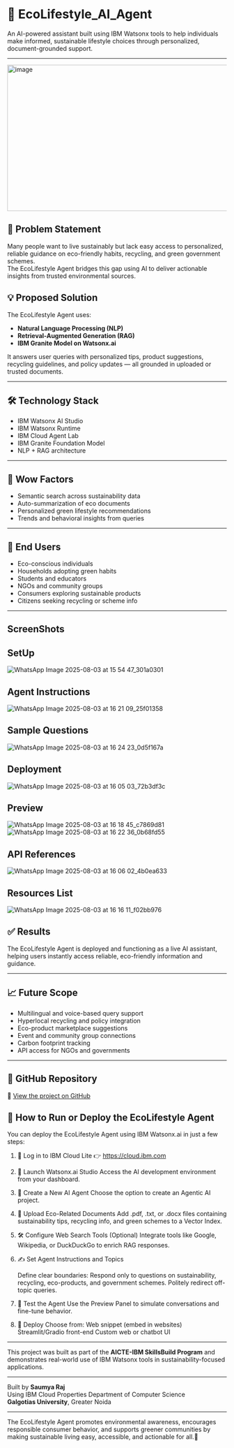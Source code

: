 # 🌿 EcoLifestyle_AI_Agent

An AI-powered assistant built using IBM Watsonx tools to help individuals make informed, sustainable lifestyle choices through personalized, document-grounded support.

---
<img width="900" height="335" alt="image" src="https://github.com/user-attachments/assets/f624de50-dd2f-4fde-bdac-1b01d5372320" />


## 📌 Problem Statement

Many people want to live sustainably but lack easy access to personalized, reliable guidance on eco-friendly habits, recycling, and green government schemes.  
The EcoLifestyle Agent bridges this gap using AI to deliver actionable insights from trusted environmental sources.

## 💡 Proposed Solution

The EcoLifestyle Agent uses:
- **Natural Language Processing (NLP)**
- **Retrieval-Augmented Generation (RAG)**
- **IBM Granite Model on Watsonx.ai**

It answers user queries with personalized tips, product suggestions, recycling guidelines, and policy updates — all grounded in uploaded or trusted documents.

---

## 🛠️ Technology Stack

- IBM Watsonx AI Studio  
- IBM Watsonx Runtime  
- IBM Cloud Agent Lab  
- IBM Granite Foundation Model  
- NLP + RAG architecture  

---

## 🌟 Wow Factors

- Semantic search across sustainability data  
- Auto-summarization of eco documents  
- Personalized green lifestyle recommendations  
- Trends and behavioral insights from queries  

---

## 👥 End Users

- Eco-conscious individuals  
- Households adopting green habits  
- Students and educators  
- NGOs and community groups  
- Consumers exploring sustainable products  
- Citizens seeking recycling or scheme info  

---

## ScreenShots

## SetUp
![WhatsApp Image 2025-08-03 at 15 54 47_301a0301](https://github.com/user-attachments/assets/dd62ad73-cb0b-4c6b-b253-1cdbbcb88262)

## Agent Instructions
![WhatsApp Image 2025-08-03 at 16 21 09_25f01358](https://github.com/user-attachments/assets/6a3320e0-b1c0-4d41-8395-9f17060371bc)

## Sample Questions
![WhatsApp Image 2025-08-03 at 16 24 23_0d5f167a](https://github.com/user-attachments/assets/8017f55a-fa24-432a-acd3-d385acec73c3)

## Deployment 
![WhatsApp Image 2025-08-03 at 16 05 03_72b3df3c](https://github.com/user-attachments/assets/be17ade3-27d2-45c1-a0c9-82f5d88f5043)

## Preview
![WhatsApp Image 2025-08-03 at 16 18 45_c7869d81](https://github.com/user-attachments/assets/56e4a73b-8de4-42e5-ae54-08c8e692b150)
![WhatsApp Image 2025-08-03 at 16 22 36_0b68fd55](https://github.com/user-attachments/assets/bf61e05e-db85-417f-baee-460d79574e0b)

## API References
![WhatsApp Image 2025-08-03 at 16 06 02_4b0ea633](https://github.com/user-attachments/assets/3f4bf73f-db94-4fbe-b667-452533ff8a2e)

## Resources List
![WhatsApp Image 2025-08-03 at 16 16 11_f02bb976](https://github.com/user-attachments/assets/be765c1c-290f-419f-9998-a80f15194a90)




## ✅ Results

The EcoLifestyle Agent is deployed and functioning as a live AI assistant, helping users instantly access reliable, eco-friendly information and guidance.

---

## 📈 Future Scope

- Multilingual and voice-based query support  
- Hyperlocal recycling and policy integration  
- Eco-product marketplace suggestions  
- Event and community group connections  
- Carbon footprint tracking  
- API access for NGOs and governments  

---

## 📎 GitHub Repository

🔗 [View the project on GitHub](https://github.com/rajsaumyaa/EcoLifestyle_AI_Agent.git)

## 🚀 How to Run or Deploy the EcoLifestyle Agent

You can deploy the EcoLifestyle Agent using IBM Watsonx.ai in just a few steps:

1. 🔐 Log in to IBM Cloud Lite
    👉 https://cloud.ibm.com

2. 🧠 Launch Watsonx.ai Studio
   Access the AI development environment from your dashboard.

3. 🤖 Create a New AI Agent
   Choose the option to create an Agentic AI project.

4. 📄 Upload Eco-Related Documents
   Add .pdf, .txt, or .docx files containing sustainability tips, recycling info, and green schemes to a Vector Index.

5. 🛠️ Configure Web Search Tools (Optional)
  Integrate tools like Google, Wikipedia, or DuckDuckGo to enrich RAG responses.

6. ✍️ Set Agent Instructions and Topics

   Define clear boundaries:
   Respond only to questions on sustainability, recycling, eco-products, and government schemes.
   Politely redirect off-topic queries.

8. 🧪 Test the Agent
    Use the Preview Panel to simulate conversations and fine-tune behavior.

9. 🚀 Deploy
  Choose from:
  Web snippet (embed in websites)
  Streamlit/Gradio front-end
  Custom web or chatbot UI



---


This project was built as part of the **AICTE-IBM SkillsBuild Program** and demonstrates real-world use of IBM Watsonx tools in sustainability-focused applications.

---

Built by **Saumya Raj**  
Using IBM Cloud Properties
Department of Computer Science  
**Galgoti​as University**, Greater Noida  

---
The EcoLifestyle Agent promotes environmental awareness, encourages responsible consumer behavior, and supports greener communities by making sustainable living easy, accessible, and actionable for all.🌱


